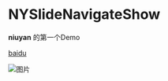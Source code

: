 # NYSlideNavigateShow

**niuyan** 的第一个Demo

[baidu](http://www.baidu.com)

![图片](http://www.mouapp.com/Mou_128.png)
